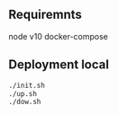 ## Requiremnts 
node v10
docker-compose


## Deployment local

```bash
./init.sh
./up.sh
./dow.sh
```


